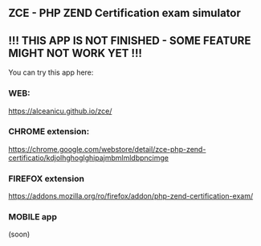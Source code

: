 ## ZCE - PHP ZEND Certification exam simulator

## !!! THIS APP IS NOT FINISHED - SOME FEATURE MIGHT NOT WORK YET !!!

You can try this app here: 

### WEB:

https://alceanicu.github.io/zce/

### CHROME extension:

https://chrome.google.com/webstore/detail/zce-php-zend-certificatio/kdjolhghoglghipajmbmlmldbpncimge

### FIREFOX extension 

https://addons.mozilla.org/ro/firefox/addon/php-zend-certification-exam/

### MOBILE app

(soon)
